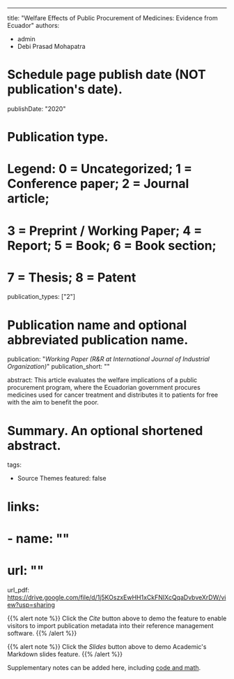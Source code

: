 ---
title: "Welfare Effects of Public Procurement of Medicines: Evidence from Ecuador"
authors:
- admin
- Debi Prasad Mohapatra

# Schedule page publish date (NOT publication's date).
publishDate: "2020"

# Publication type.
# Legend: 0 = Uncategorized; 1 = Conference paper; 2 = Journal article;
# 3 = Preprint / Working Paper; 4 = Report; 5 = Book; 6 = Book section;
# 7 = Thesis; 8 = Patent
publication_types: ["2"]

# Publication name and optional abbreviated publication name.
publication: "*Working Paper (R&R at International Journal of Industrial Organization)*"
publication_short: ""

abstract: This article evaluates the welfare implications of a public procurement program, where the Ecuadorian government procures medicines used for cancer treatment and distributes it to patients for free with the aim to benefit the poor.

# Summary. An optional shortened abstract.

tags:
- Source Themes
featured: false

# links:
# - name: ""
#   url: ""
url_pdf: https://drive.google.com/file/d/1j5KOszxEwHH1xCkFNIXcQqaDvbveXrDW/view?usp=sharing





{{% alert note %}}
Click the *Cite* button above to demo the feature to enable visitors to import publication metadata into their reference management software.
{{% /alert %}}

{{% alert note %}}
Click the *Slides* button above to demo Academic's Markdown slides feature.
{{% /alert %}}

Supplementary notes can be added here, including [code and math](https://sourcethemes.com/academic/docs/writing-markdown-latex/).
